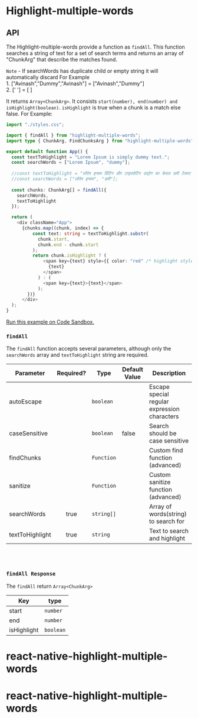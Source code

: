 # Highlight-multiple-words


## API

The Highlight-multiple-words provide a function as `findAll`. This function searches a string of text for a set of search terms and returns an array of "ChunkArg" that describe the matches found.

`Note` - If searchWords has duplicate child or empty string it will automatically discard For Example
         <br/>1. ["Avinash","Dummy","Avinash"] = ["Avinash","Dummy"] 
         <br/>2. [' '] = [ ] 

It returns `Array<ChunkArg>`. It consists `start(number), end(number) and isHighlight(boolean)`. `isHighlight` is true when a chunk is a match else false. For Example:


         

```typescript jsx
import "./styles.css";

import { findAll } from "highlight-multiple-words";
import type { ChunkArg, FindChunksArg } from "highlight-multiple-words";

export default function App() {
  const textToHighlight = "Lorem Ipsum is simply dummy text.";
  const searchWords = ["Lorem Ipsum", "dummy"];
  
  //const textToHighlight = "लोरेम इप्सम प्रिंटिंग और टाइपसेटिंग उद्योग का केवल डमी टेक्स्ट है।";
  //const searchWords = ["लोरेम इप्सम", "डमी"];
  
  const chunks: ChunkArg[] = findAll({
    searchWords,
    textToHighlight
  });

  return (
    <div className="App">
      {chunks.map((chunk, index) => {
          const text: string = textToHighlight.substr(
            chunk.start,
            chunk.end - chunk.start
          );
          return chunk.isHighlight ? (
              <span key={text} style={{ color: "red" /* highlight style */}}>
                {text}
              </span>
            ) : (
              <span key={text}>{text}</span>
            );
        })}
      </div>
  );
}

```

[Run this example on Code Sandbox.](https://codesandbox.io/s/highlight-multiple-words-yuqe4t)

### `findAll`

The `findAll` function accepts several parameters, although only the `searchWords` array and `textToHighlight` string are required.

| Parameter | Required? | Type       | Default Value | Description                                |
| --- |:---------:|------------|---------------|----------------------------------|
| autoEscape |           | `boolean`  |  | Escape special regular expression characters |
| caseSensitive |           | `boolean`  | false         | Search should be case sensitive            |
| findChunks |           | `Function` |  | Custom find function (advanced)            |
| sanitize |           | `Function` |  | Custom sanitize function (advanced)        |
| searchWords |   true    | `string[]` |  | Array of words(string) to search for       |
| textToHighlight |   true    | `string`   |  | Text to search and highlight               |

<br/>
<br/>

### `findAll Response`

The `findAll` return `Array<ChunkArg>`

| Key         | type      |
|-------------|-----------|
| start       | `number`  |
| end         | `number`  |
| isHighlight | `boolean` |




# react-native-highlight-multiple-words
# react-native-highlight-multiple-words
